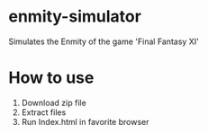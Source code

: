 # enmity-simulator
Simulates the Enmity of the game 'Final Fantasy XI'

# How to use
1. Download zip file
2. Extract files
3. Run Index.html in favorite browser
